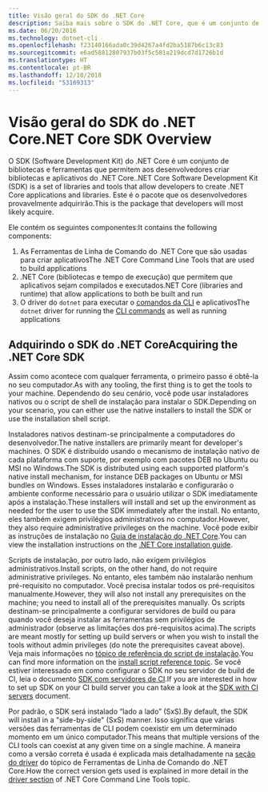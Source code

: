 ```yaml
---
title: Visão geral do SDK do .NET Core
description: Saiba mais sobre o SDK do .NET Core, que é um conjunto de bibliotecas e ferramentas usadas para criar projetos do .NET Core.
ms.date: 06/20/2016
ms.technology: dotnet-cli
ms.openlocfilehash: f23140166ada0c39d4267a4fd2ba5187b6c13c83
ms.sourcegitcommit: e6ad58812807937b03f5c581a219dcd7d1726b1d
ms.translationtype: HT
ms.contentlocale: pt-BR
ms.lasthandoff: 12/10/2018
ms.locfileid: "53169313"
---
```

# <a name="net-core-sdk-overview"></a><span data-ttu-id="12a56-103">Visão geral do SDK do .NET Core</span><span class="sxs-lookup"><span data-stu-id="12a56-103">.NET Core SDK Overview</span></span>

<span data-ttu-id="12a56-104">O SDK (Software Development Kit) do .NET Core é um conjunto de bibliotecas e ferramentas que permitem aos desenvolvedores criar bibliotecas e aplicativos do .NET Core.</span><span class="sxs-lookup"><span data-stu-id="12a56-104">.NET Core Software Development Kit (SDK) is a set of libraries and tools that allow developers to create .NET Core applications and libraries.</span></span> <span data-ttu-id="12a56-105">Este é o pacote que os desenvolvedores provavelmente adquirirão.</span><span class="sxs-lookup"><span data-stu-id="12a56-105">This is the package that developers will most likely acquire.</span></span> 

<span data-ttu-id="12a56-106">Ele contém os seguintes componentes:</span><span class="sxs-lookup"><span data-stu-id="12a56-106">It contains the following components:</span></span>

1. <span data-ttu-id="12a56-107">As Ferramentas de Linha de Comando do .NET Core que são usadas para criar aplicativos</span><span class="sxs-lookup"><span data-stu-id="12a56-107">The .NET Core Command Line Tools that are used to build applications</span></span>
2. <span data-ttu-id="12a56-108">.NET Core (bibliotecas e tempo de execução) que permitem que aplicativos sejam compilados e executados</span><span class="sxs-lookup"><span data-stu-id="12a56-108">.NET Core (libraries and runtime) that allow applications to both be built and run</span></span>
3. <span data-ttu-id="12a56-109">O driver do `dotnet` para executar o [comandos da CLI](tools/index.md) e aplicativos</span><span class="sxs-lookup"><span data-stu-id="12a56-109">The `dotnet` driver for running the [CLI commands](tools/index.md) as well as running applications</span></span>

## <a name="acquiring-the-net-core-sdk"></a><span data-ttu-id="12a56-110">Adquirindo o SDK do .NET Core</span><span class="sxs-lookup"><span data-stu-id="12a56-110">Acquiring the .NET Core SDK</span></span>
<span data-ttu-id="12a56-111">Assim como acontece com qualquer ferramenta, o primeiro passo é obtê-la no seu computador.</span><span class="sxs-lookup"><span data-stu-id="12a56-111">As with any tooling, the first thing is to get the tools to your machine.</span></span> <span data-ttu-id="12a56-112">Dependendo do seu cenário, você pode usar instaladores nativos ou o script de shell de instalação para instalar o SDK.</span><span class="sxs-lookup"><span data-stu-id="12a56-112">Depending on your scenario, you can either use the native installers to install the SDK or use the installation shell script.</span></span>

<span data-ttu-id="12a56-113">Instaladores nativos destinam-se principalmente a computadores do desenvolvedor.</span><span class="sxs-lookup"><span data-stu-id="12a56-113">The native installers are primarily meant for developer's machines.</span></span> <span data-ttu-id="12a56-114">O SDK é distribuído usando o mecanismo de instalação nativo de cada plataforma com suporte, por exemplo com pacotes DEB no Ubuntu ou MSI no Windows.</span><span class="sxs-lookup"><span data-stu-id="12a56-114">The SDK is distributed using each supported platform's native install mechanism, for instance DEB packages on Ubuntu or MSI bundles on Windows.</span></span> <span data-ttu-id="12a56-115">Esses instaladores instalarão e configurarão o ambiente conforme necessário para o usuário utilizar o SDK imediatamente após a instalação.</span><span class="sxs-lookup"><span data-stu-id="12a56-115">These installers will install and set up the environment as needed for the user to use the SDK immediately after the install.</span></span> <span data-ttu-id="12a56-116">No entanto, eles também exigem privilégios administrativos no computador.</span><span class="sxs-lookup"><span data-stu-id="12a56-116">However, they also require administrative privileges on the machine.</span></span> <span data-ttu-id="12a56-117">Você pode exibir as instruções de instalação no [Guia de instalação do .NET Core](https://aka.ms/dotnetcoregs).</span><span class="sxs-lookup"><span data-stu-id="12a56-117">You can view the installation instructions on the [.NET Core installation guide](https://aka.ms/dotnetcoregs).</span></span>

<span data-ttu-id="12a56-118">Scripts de instalação, por outro lado, não exigem privilégios administrativos.</span><span class="sxs-lookup"><span data-stu-id="12a56-118">Install scripts, on the other hand, do not require administrative privileges.</span></span> <span data-ttu-id="12a56-119">No entanto, eles também não instalarão nenhum pré-requisito no computador. Você precisa instalar todos os pré-requisitos manualmente.</span><span class="sxs-lookup"><span data-stu-id="12a56-119">However, they will also not install any prerequisites on the machine; you need to install all of the prerequisites manually.</span></span> <span data-ttu-id="12a56-120">Os scripts destinam-se principalmente a configurar servidores de build ou para quando você deseja instalar as ferramentas sem privilégios de administrador (observe as limitações dos pré-requisitos acima).</span><span class="sxs-lookup"><span data-stu-id="12a56-120">The scripts are meant mostly for setting up build servers or when you wish to install the tools without admin privileges (do note the prerequisites caveat above).</span></span> <span data-ttu-id="12a56-121">Veja mais informações no [tópico de referência do script de instalação](tools/dotnet-install-script.md).</span><span class="sxs-lookup"><span data-stu-id="12a56-121">You can find more information on the [install script reference topic](tools/dotnet-install-script.md).</span></span> <span data-ttu-id="12a56-122">Se você estiver interessado em como configurar o SDK no seu servidor de build de CI, leia o documento [SDK com servidores de CI](tools/using-ci-with-cli.md).</span><span class="sxs-lookup"><span data-stu-id="12a56-122">If you are interested in how to set up SDK on your CI build server you can take a look at the [SDK with CI servers](tools/using-ci-with-cli.md) document.</span></span>

<span data-ttu-id="12a56-123">Por padrão, o SDK será instalado “lado a lado” (SxS).</span><span class="sxs-lookup"><span data-stu-id="12a56-123">By default, the SDK will install in a "side-by-side" (SxS) manner.</span></span> <span data-ttu-id="12a56-124">Isso significa que várias versões das ferramentas de CLI podem coexistir em um determinado momento em um único computador.</span><span class="sxs-lookup"><span data-stu-id="12a56-124">This means that multiple versions of the CLI tools can coexist at any given time on a single machine.</span></span> <span data-ttu-id="12a56-125">A maneira como a versão correta é usada é explicada mais detalhadamente na [seção do driver](tools/index.md#driver) do tópico de Ferramentas de Linha de Comando do .NET Core.</span><span class="sxs-lookup"><span data-stu-id="12a56-125">How the correct version gets used is explained in more detail in the [driver section](tools/index.md#driver) of .NET Core Command Line Tools topic.</span></span>